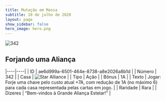 ```yaml
---
title: Mutação em Massa
subtitle: 10 de julho de 2020
layout: page
show_sidebar: false
hero_image: hero.png
---
```


![342](https://cdn.keyforgegame.com/media/card_front/pt/479_342_VFWFFV3WRHRC_pt.png)

## Forjando uma Aliança

|----|----|
| ID | ae6d999a-6501-464e-8738-a8e2026a8b1d |
| Número | 342 |
| Casa | ![Star Alliance](https://archonarcana.com/images/thumb/7/7d/Star_Alliance.png/22px-Star_Alliance.png "Aliança Estelar") |
| Tipo | Ação |
| Bônus | 1A |
| Texto | Jogar: Forje uma chave pelo custo atual +7A, com redução de 1A (no máximo 6) para cada casa representada pelas cartas em jogo. |
| Raridade | Rara |
| Dizeres | “Bem-vindos à Grande Aliança Estelar!” |
